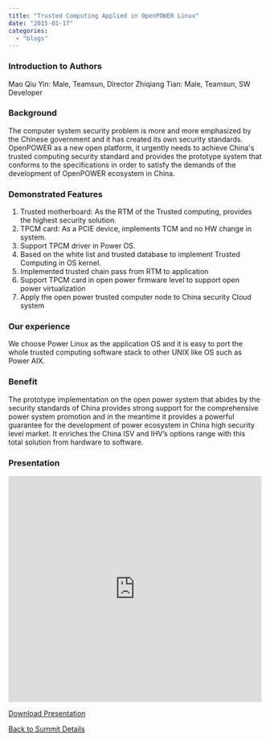 ```yaml
---
title: "Trusted Computing Applied in OpenPOWER Linux"
date: "2015-01-17"
categories: 
  - "blogs"
---
```


### Introduction to Authors

Mao Qiu Yin: Male, Teamsun, Director Zhiqiang Tian: Male, Teamsun, SW Developer

### Background

The computer system security problem is more and more emphasized by the Chinese government and it has created its own security standards. OpenPOWER as a new open platform, it urgently needs to achieve China's trusted computing security standard and provides the prototype system that conforms to the specifications in order to satisfy the demands of the development of OpenPOWER ecosystem in China.

### Demonstrated Features

1. Trusted motherboard: As the RTM of the Trusted computing, provides the highest security solution.
2. TPCM card: As a PCIE device, implements TCM and no HW change in system.
3. Support TPCM driver in Power OS.
4. Based on the white list and trusted database to implement Trusted Computing in OS kernel.
5. Implemented trusted chain pass from RTM to application
6. Support TPCM card in open power firmware level to support open power virtualization
7. Apply the open power trusted computer node to China security Cloud system

### Our experience

We choose Power Linux as the application OS and it is easy to port the whole trusted computing software stack to other UNIX like OS such as Power AIX.

### Benefit

The prototype implementation on the open power system that abides by the security standards of China provides strong support for the comprehensive power system promotion and in the meantime it provides a powerful guarantee for the development of power ecosystem in China high security level market. It enriches the China ISV and IHV’s options range with this total solution from hardware to software.

### Presentation

<iframe src="https://openpowerfoundation.org/wp-content/uploads/2015/03/Qiuyin-Mao_OPFS2015_Teamsun_031015_final.pdf" width="100%" height="450" frameborder="0"></iframe>

 [Download Presentation](https://openpowerfoundation.org/wp-content/uploads/2015/03/Qiuyin-Mao_OPFS2015_Teamsun_031015_final.pdf)

[Back to Summit Details](javascript:history.back())
